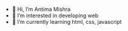 - 👋 Hi, I’m Antima Mishra
- 👀 I’m interested in developing web
- 🌱 I’m currently learning html, css, javascript 


<!---
Antima2004/Antima2004 is a ✨ special ✨ repository because its `README.md` (this file) appears on your GitHub profile.
You can click the Preview link to take a look at your changes.
--->

